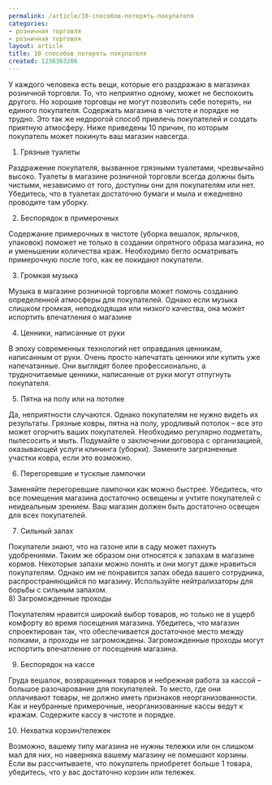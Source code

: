 ```yaml
---
permalink: /article/10-способов-потерять-покупателя
categories:
- розничная торговля
- розничная торговля
layout: article
title: 10 способов потерять покупателя
created: 1236363206
---
```

У каждого человека есть вещи, которые его раздражаю в магазинах розничной торговли. То, что неприятно одному, может не беспокоить другого. Но хорошие торговцы не могут позволить себе потерять, ни единого покупателя. Содержать магазина в чистоте и порядке не трудно. Это так же недорогой способ привлечь покупателей и создать приятную атмосферу. Ниже приведены 10 причин, по которым покупатель может покинуть ваш магазин навсегда.

1) Грязные туалеты

Раздражение покупателя, вызванное грязными туалетами, чрезвычайно высоко. Туалеты в магазине розничной торговли всегда должны быть чистыми, независимо от того, доступны они для покупателям или нет. Убедитесь, что в туалетах достаточно бумаги и мыла и ежедневно проводите там уборку.

2) Беспорядок в примерочных

Содержание примерочных в чистоте (уборка вешалок, ярлычков, упаковок) поможет не только в создании опрятного образа магазина, но и уменьшении количества краж. Необходимо бегло осматривать примерочную после того, как ее покидают покупатели.

3) Громкая музыка

Музыка в магазине розничной торговли может помочь созданию определенной атмосферы для покупателей. Однако если музыка слишком громкая, неподходящая или низкого качества, она может испортить впечатления о магазине

4) Ценники, написанные от руки

В эпоху современных технологий нет оправдания ценникам, написанным от руки. Очень просто напечатать ценники или купить уже напечатанные. Они выглядят более профессионально, а трудночитаемые ценники, написанные от руки могут отпугнуть покупателя.

5) Пятна на полу или на потолке

Да, неприятности случаются. Однако покупателям не нужно видеть их результаты. Грязные ковры, пятна на полу, уродливый потолок – все это может огорчить ваших покупателей. Необходимо регулярно подметать, пылесосить и мыть. Подумайте о заключении договора с организацией, оказывающей услуги клининга (уборки). Замените загрязненные участки ковра, если это возможно.

6) Перегоревшие и тусклые лампочки

Заменяйте перегоревшие лампочки как можно быстрее. Убедитесь, что все помещения магазина достаточно освещены и учтите покупателей с неидеальным зрением. Ваш магазин должен быть достаточно освещен для всех покупателей.

7) Сильный запах

Покупатели знают, что на газоне или в саду может пахнуть удобрениями. Таким же образом они относятся к запахам в магазине кормов. Некоторые запахи можно понять и они могут даже нравиться покупателям. Однако им не понравится запах обеда вашего сотрудника, распространяющийся по магазину. Используйте нейтрализаторы для борьбы с сильным запахом.  
8) Загроможденные проходы

Покупателям нравится широкий выбор товаров, но только не в ущерб комфорту во время посещения магазина. Убедитесь, что магазин спроектирован так, что обеспечивается достаточное место между полками, а проходы не загромождены. Загроможденные проходы могут испортить впечатление от посещения магазина.

9) Беспорядок на кассе

Груда вешалок, возвращенных товаров и небрежная работа за кассой – большое разочарование для покупателей. То место, где они оплачивают товары, не должно иметь признаков неорганизованности. Как и неубранные примерочные, неорганизованные кассы ведут к кражам. Содержите кассу в чистоте и порядке.

10) Нехватка корзин/тележек

Возможно, вашему типу магазина не нужны тележки или он слишком мал для них, но наверняка вашему магазину не помешают корзины. Если вы рассчитываете, что покупатель приобретет больше 1 товара, убедитесь, что у вас достаточно корзин или тележек.  
